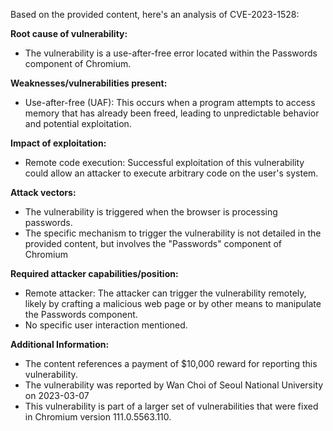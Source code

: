 Based on the provided content, here's an analysis of CVE-2023-1528:

**Root cause of vulnerability:**
- The vulnerability is a use-after-free error located within the Passwords component of Chromium.

**Weaknesses/vulnerabilities present:**
- Use-after-free (UAF): This occurs when a program attempts to access memory that has already been freed, leading to unpredictable behavior and potential exploitation.

**Impact of exploitation:**
- Remote code execution: Successful exploitation of this vulnerability could allow an attacker to execute arbitrary code on the user's system.

**Attack vectors:**
- The vulnerability is triggered when the browser is processing passwords.
- The specific mechanism to trigger the vulnerability is not detailed in the provided content, but involves the "Passwords" component of Chromium

**Required attacker capabilities/position:**
- Remote attacker: The attacker can trigger the vulnerability remotely, likely by crafting a malicious web page or by other means to manipulate the Passwords component.
-  No specific user interaction mentioned.

**Additional Information:**

- The content references a payment of $10,000 reward for reporting this vulnerability.
- The vulnerability was reported by Wan Choi of Seoul National University on 2023-03-07
- This vulnerability is part of a larger set of vulnerabilities that were fixed in Chromium version 111.0.5563.110.